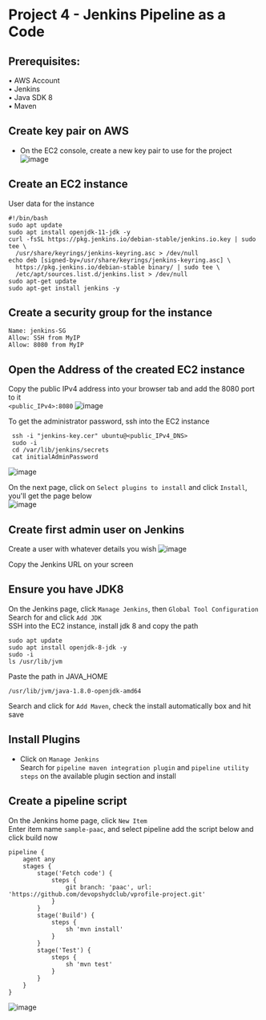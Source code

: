 # Project 4 - Jenkins Pipeline as a Code 

## Prerequisites:
• AWS Account <br>
• Jenkins <br>
• Java SDK 8 <br>
• Maven

## Create key pair on AWS
* On the EC2 console, create a new key pair to use for the project
![image](https://user-images.githubusercontent.com/31238382/228039445-f4ef3ffa-38e4-4b59-9fce-30d9502a4442.png)

## Create an EC2 instance
User data for the instance <br>
```
#!/bin/bash
sudo apt update
sudo apt install openjdk-11-jdk -y
curl -fsSL https://pkg.jenkins.io/debian-stable/jenkins.io.key | sudo tee \
  /usr/share/keyrings/jenkins-keyring.asc > /dev/null
echo deb [signed-by=/usr/share/keyrings/jenkins-keyring.asc] \
  https://pkg.jenkins.io/debian-stable binary/ | sudo tee \
  /etc/apt/sources.list.d/jenkins.list > /dev/null
sudo apt-get update
sudo apt-get install jenkins -y
```

## Create a security group for the instance
```
Name: jenkins-SG
Allow: SSH from MyIP
Allow: 8080 from MyIP
```

## Open the Address of the created EC2 instance 
Copy the public IPv4 address into your browser tab and add the 8080 port to it <br>
```<public_IPv4>:8080```
![image](https://user-images.githubusercontent.com/31238382/228040919-3e4d3b15-ac5e-4df7-9c64-2a59a1f07be5.png)

To get the administrator password, ssh into the EC2 instance <br>
```
 ssh -i "jenkins-key.cer" ubuntu@<public_IPv4_DNS>
 sudo -i
 cd /var/lib/jenkins/secrets
 cat initialAdminPassword
```
![image](https://user-images.githubusercontent.com/31238382/228041758-c6d87864-52fb-47a7-8379-66c1812cdf9b.png)

On the next page, click on ```Select plugins to install``` and click ```Install```, you'll get the page below <br>
![image](https://user-images.githubusercontent.com/31238382/228042203-218fa583-8100-4879-b369-9488cbbf5882.png)

## Create first admin user on Jenkins
Create a user with whatever details you wish
![image](https://user-images.githubusercontent.com/31238382/228042314-b6341085-d16d-42e1-8866-8309f8440c20.png)

Copy the Jenkins URL on your screen

## Ensure you have JDK8
On the Jenkins page, click ```Manage Jenkins```, then ```Global Tool Configuration``` <br>
Search for and click ```Add JDK``` <br>
SSH into the EC2 instance, install jdk 8 and copy the path <br>
```
sudo apt update
sudo apt install openjdk-8-jdk -y
sudo -i
ls /usr/lib/jvm
```
Paste the path in JAVA_HOME
```
/usr/lib/jvm/java-1.8.0-openjdk-amd64
```

Search and click for ```Add Maven```, check the install automatically box and hit save

## Install Plugins
* Click on ```Manage Jenkins``` <br>
Search for ```pipeline maven integration plugin``` and ```pipeline utility steps``` on the available plugin section and install <br>

## Create a pipeline script
On the Jenkins home page, click ```New Item```<br>
Enter item name ```sample-paac```, and select pipeline add the script below and click build now <br>

```
pipeline {
    agent any
    stages {
        stage('Fetch code') {
            steps {
                git branch: 'paac', url: 'https://github.com/devopshydclub/vprofile-project.git'
            }
        }
        stage('Build') {
            steps {
                sh 'mvn install'
            }
        }
        stage('Test') {
            steps {
                sh 'mvn test'
            }
        }
    }
}
```
![image](https://user-images.githubusercontent.com/31238382/228047797-7821f8ac-c29d-44c1-94a7-7c21e858ebd4.png)

